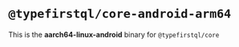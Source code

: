 # `@typefirstql/core-android-arm64`

This is the **aarch64-linux-android** binary for `@typefirstql/core`
